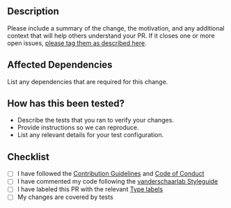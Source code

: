 ## Description
Please include a summary of the change, the motivation, and any additional context that will help others understand your PR. If it closes one or more open issues, [please tag them as described here](https://help.github.com/en/github/managing-your-work-on-github/linking-a-pull-request-to-an-issue#linking-a-pull-request-to-an-issue-using-a-keyword).

## Affected Dependencies
List any dependencies that are required for this change.

## How has this been tested?
- Describe the tests that you ran to verify your changes.
- Provide instructions so we can reproduce.
- List any relevant details for your test configuration.

## Checklist
- [ ] I have followed the [Contribution Guidelines](https://github.com/vanderschaarlab/.github/blob/master/CONTRIBUTING.md) and [Code of Conduct](https://github.com/vanderschaarlab/.github/blob/master/CODE_OF_CONDUCT.md)
- [ ] I have commented my code following the [vanderschaarlab Styleguide](https://github.com/vanderschaarlab/.github/blob/master/STYLEGUIDE.md)
- [ ] I have labeled this PR with the relevant [Type labels](https://github.com/vanderschaarlab/.github/labels?q=Type%3A)
- [ ] My changes are covered by tests
